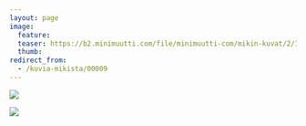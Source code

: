 ```yaml
---
layout: page
image:
  feature:
  teaser: https://b2.minimuutti.com/file/minimuutti-com/mikin-kuvat/2/IMG08275-245px.jpg
  thumb:
redirect_from:
  - /kuvia-mikista/00009
---
```


![](https://b2.minimuutti.com/file/minimuutti-com/mikin-kuvat/2/IMG08275-800px.jpg)

![](https://b2.minimuutti.com/file/minimuutti-com/mikin-kuvat/2/IMG08280-800px.jpg)
